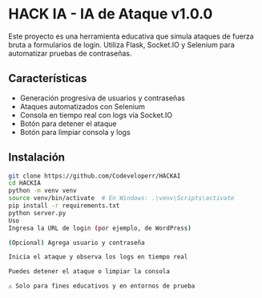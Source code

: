 # HACK IA - IA de Ataque v1.0.0

Este proyecto es una herramienta educativa que simula ataques de fuerza bruta a formularios de login. Utiliza Flask, Socket.IO y Selenium para automatizar pruebas de contraseñas.

## Características

- Generación progresiva de usuarios y contraseñas
- Ataques automatizados con Selenium
- Consola en tiempo real con logs vía Socket.IO
- Botón para detener el ataque
- Botón para limpiar consola y logs

## Instalación

```bash
git clone https://github.com/Codeveloperr/HACKAI
cd HACKIA
python -m venv venv
source venv/bin/activate  # En Windows: .\venv\Scripts\activate
pip install -r requirements.txt
python server.py
Uso
Ingresa la URL de login (por ejemplo, de WordPress)

(Opcional) Agrega usuario y contraseña

Inicia el ataque y observa los logs en tiempo real

Puedes detener el ataque o limpiar la consola

⚠ Solo para fines educativos y en entornos de prueba
